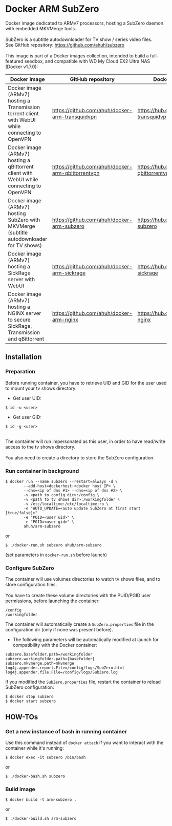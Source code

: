 # Docker ARM SubZero
Docker image dedicated to ARMv7 processors, hosting a SubZero daemon with embedded MKVMerge tools.<br />
<br />
SubZero is a subtitle autodownloader for TV show / series video files.<br />
See GitHub repository: https://github.com/ahuh/subzero<br />
<br />
This image is part of a Docker images collection, intended to build a full-featured seedbox, and compatible with WD My Cloud EX2 Ultra NAS (Docker v1.7.0):

Docker Image | GitHub repository | Docker Hub repository
------------ | ----------------- | -----------------
Docker image (ARMv7) hosting a Transmission torrent client with WebUI while connecting to OpenVPN | https://github.com/ahuh/docker-arm-transquidvpn | https://hub.docker.com/r/ahuh/arm-transquidvpn
Docker image (ARMv7) hosting a qBittorrent client with WebUI while connecting to OpenVPN | https://github.com/ahuh/docker-arm-qbittorrentvpn | https://hub.docker.com/r/ahuh/arm-qbittorrentvpn
Docker image (ARMv7) hosting SubZero with MKVMerge (subtitle autodownloader for TV shows) | https://github.com/ahuh/docker-arm-subzero | https://hub.docker.com/r/ahuh/arm-subzero
Docker image (ARMv7) hosting a SickRage server with WebUI | https://github.com/ahuh/docker-arm-sickrage | https://hub.docker.com/r/ahuh/arm-sickrage
Docker image (ARMv7) hosting a NGINX server to secure SickRage, Transmission and qBittorrent | https://github.com/ahuh/docker-arm-nginx | https://hub.docker.com/r/ahuh/arm-nginx

## Installation

### Preparation
Before running container, you have to retrieve UID and GID for the user used to mount your tv shows directory:
* Get user UID:
```
$ id -u <user>
```
* Get user GID:
```
$ id -g <user>
```
<br />
The container will run impersonated as this user, in order to have read/write access to the tv shows directory.<br />
<br />
You also need to create a directory to store the SubZero configuration.

### Run container in background
```
$ docker run --name subzero --restart=always -d \
		--add-host=dockerhost:<docker host IP> \
		--dns=<ip of dns #1> --dns=<ip of dns #2> \
		-v <path to config dir>:/config \
		-v <path to tv shows dir>:/workingfolder \
		-v /etc/localtime:/etc/localtime:ro \
		-e "AUTO_UPDATE=<auto update SubZero at first start [true/false]>"
		-e "PUID=<user uid>" \
		-e "PGID=<user gid>" \
		ahuh/arm-subzero
```
or
```
$ ./docker-run.sh subzero ahuh/arm-subzero
```
(set parameters in `docker-run.sh` before launch)

### Configure SubZero
The container will use volumes directories to watch tv shows files, and to store configuration files.<br />
<br />
You have to create these volume directories with the PUID/PGID user permissions, before launching the container:
```
/config
/workingfolder
```

The container will automatically create a `SubZero.properties` file in the configuration dir (only if none was present before).<br />
* The following parameters will be automatically modified at launch for compatibility with the Docker container:
```
subzero.basefolder.path=/workingfolder
subzero.workingfolder.path={basefolder}
subzero.mkvmerge.path=mkvmerge
log4j.appender.report.File=/config/logs/SubZero.html
log4j.appender.file.File=/config/logs/SubZero.log
```

If you modified the `SubZero.properties` file, restart the container to reload SubZero configuration:
```
$ docker stop subzero
$ docker start subzero
```

## HOW-TOs

### Get a new instance of bash in running container
Use this command instead of `docker attach` if you want to interact with the container while it's running:
```
$ docker exec -it subzero /bin/bash
```
or
```
$ ./docker-bash.sh subzero
```

### Build image
```
$ docker build -t arm-subzero .
```
or
```
$ ./docker-build.sh arm-subzero
```